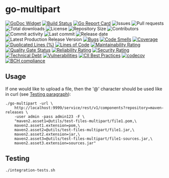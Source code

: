 # go-multipart

[![GoDoc Widget]][GoDoc]
[![Build Status](https://travis-ci.org/030/go-multipart.svg?branch=master)](https://travis-ci.org/030/go-multipart)
[![Go Report Card](https://goreportcard.com/badge/github.com/030/go-multipart)](https://goreportcard.com/report/github.com/030/go-multipart)
![Issues](https://img.shields.io/github/issues-raw/030/go-multipart.svg)
![Pull requests](https://img.shields.io/github/issues-pr-raw/030/go-multipart.svg)
![Total downloads](https://img.shields.io/github/downloads/030/go-multipart/total.svg)
![License](https://img.shields.io/github/license/030/go-multipart.svg)
![Repository Size](https://img.shields.io/github/repo-size/030/go-multipart.svg)
![Contributors](https://img.shields.io/github/contributors/030/go-multipart.svg)
![Commit activity](https://img.shields.io/github/commit-activity/m/030/go-multipart.svg)
![Last commit](https://img.shields.io/github/last-commit/030/go-multipart.svg)
![Release date](https://img.shields.io/github/release-date/030/go-multipart.svg)
![Latest Production Release Version](https://img.shields.io/github/release/030/go-multipart.svg)
[![Bugs](https://sonarcloud.io/api/project_badges/measure?project=030_go-multipart&metric=bugs)](https://sonarcloud.io/dashboard?id=030_go-multipart)
[![Code Smells](https://sonarcloud.io/api/project_badges/measure?project=030_go-multipart&metric=code_smells)](https://sonarcloud.io/dashboard?id=030_go-multipart)
[![Coverage](https://sonarcloud.io/api/project_badges/measure?project=030_go-multipart&metric=coverage)](https://sonarcloud.io/dashboard?id=030_go-multipart)
[![Duplicated Lines (%)](https://sonarcloud.io/api/project_badges/measure?project=030_go-multipart&metric=duplicated_lines_density)](https://sonarcloud.io/dashboard?id=030_go-multipart)
[![Lines of Code](https://sonarcloud.io/api/project_badges/measure?project=030_go-multipart&metric=ncloc)](https://sonarcloud.io/dashboard?id=030_go-multipart)
[![Maintainability Rating](https://sonarcloud.io/api/project_badges/measure?project=030_go-multipart&metric=sqale_rating)](https://sonarcloud.io/dashboard?id=030_go-multipart)
[![Quality Gate Status](https://sonarcloud.io/api/project_badges/measure?project=030_go-multipart&metric=alert_status)](https://sonarcloud.io/dashboard?id=030_go-multipart)
[![Reliability Rating](https://sonarcloud.io/api/project_badges/measure?project=030_go-multipart&metric=reliability_rating)](https://sonarcloud.io/dashboard?id=030_go-multipart)
[![Security Rating](https://sonarcloud.io/api/project_badges/measure?project=030_go-multipart&metric=security_rating)](https://sonarcloud.io/dashboard?id=030_go-multipart)
[![Technical Debt](https://sonarcloud.io/api/project_badges/measure?project=030_go-multipart&metric=sqale_index)](https://sonarcloud.io/dashboard?id=030_go-multipart)
[![Vulnerabilities](https://sonarcloud.io/api/project_badges/measure?project=030_go-multipart&metric=vulnerabilities)](https://sonarcloud.io/dashboard?id=030_go-multipart)
[![CII Best Practices](https://bestpractices.coreinfrastructure.org/projects/2845/badge)](https://bestpractices.coreinfrastructure.org/projects/2845)
[![codecov](https://codecov.io/gh/030/go-multipart/branch/master/graph/badge.svg)](https://codecov.io/gh/030/go-multipart)
[![BCH compliance](https://bettercodehub.com/edge/badge/030/go-multipart?branch=master)](https://bettercodehub.com/results/030/go-multipart)

## Usage

If one would like to upload a file, then the '@' character should be used like
in curl (see [Testing paragraph](#testing)):

```
./go-multipart -url \
    http://localhost:9999/service/rest/v1/components?repository=maven-releases \
    -user admin -pass admin123 -F \
    "maven2.asset1=@utils/test-files-multipart/file1.pom,\
    maven2.asset1.extension=pom,\
    maven2.asset2=@utils/test-files-multipart/file1.jar,\
    maven2.asset2.extension=jar,\
    maven2.asset3=@utils/test-files-multipart/file1-sources.jar,\
    maven2.asset3.extension=sources.jar"
```

## Testing

```
./integration-tests.sh
```

[GoDoc]: https://godoc.org/github.com/030/go-multipart
[GoDoc Widget]: https://godoc.org/github.com/030/go-multipart?status.svg
